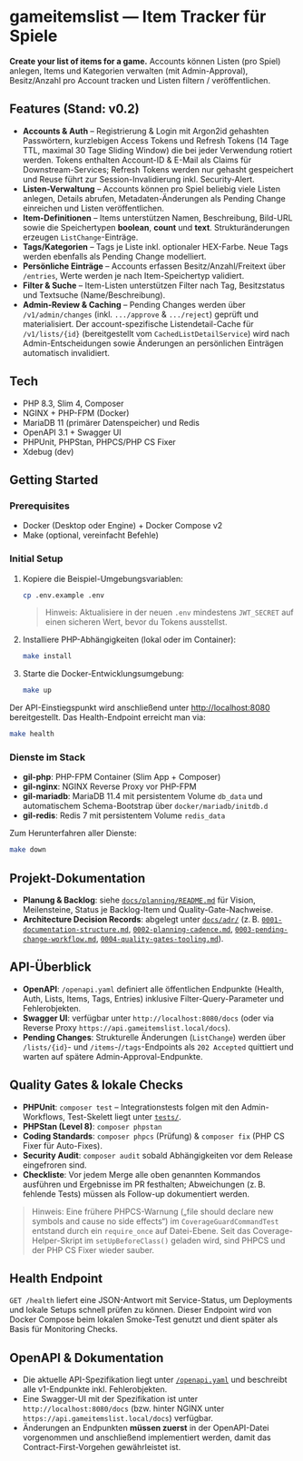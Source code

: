 # gameitemslist — Item Tracker für Spiele

**Create your list of items for a game.**
Accounts können Listen (pro Spiel) anlegen, Items und Kategorien verwalten (mit Admin-Approval), Besitz/Anzahl pro Account tracken und Listen filtern / veröffentlichen.

## Features (Stand: v0.2)
- **Accounts & Auth** – Registrierung & Login mit Argon2id gehashten Passwörtern, kurzlebigen Access Tokens und Refresh Tokens (14 Tage TTL, maximal 30 Tage Sliding Window) die bei jeder Verwendung rotiert werden. Tokens enthalten Account-ID & E-Mail als Claims für Downstream-Services; Refresh Tokens werden nur gehasht gespeichert und Reuse führt zur Session-Invalidierung inkl. Security-Alert.
- **Listen-Verwaltung** – Accounts können pro Spiel beliebig viele Listen anlegen, Details abrufen, Metadaten-Änderungen als Pending Change einreichen und Listen veröffentlichen.
- **Item-Definitionen** – Items unterstützen Namen, Beschreibung, Bild-URL sowie die Speichertypen **boolean**, **count** und **text**. Strukturänderungen erzeugen `ListChange`-Einträge.
- **Tags/Kategorien** – Tags je Liste inkl. optionaler HEX-Farbe. Neue Tags werden ebenfalls als Pending Change modelliert.
- **Persönliche Einträge** – Accounts erfassen Besitz/Anzahl/Freitext über `/entries`, Werte werden je nach Item-Speichertyp validiert.
- **Filter & Suche** – Item-Listen unterstützen Filter nach Tag, Besitzstatus und Textsuche (Name/Beschreibung).
- **Admin-Review & Caching** – Pending Changes werden über `/v1/admin/changes` (inkl. `.../approve` & `.../reject`) geprüft und materialisiert. Der account-spezifische Listendetail-Cache für `/v1/lists/{id}` (bereitgestellt vom `CachedListDetailService`) wird nach Admin-Entscheidungen sowie Änderungen an persönlichen Einträgen automatisch invalidiert.

## Tech
- PHP 8.3, Slim 4, Composer
- NGINX + PHP-FPM (Docker)
- MariaDB 11 (primärer Datenspeicher) und Redis
- OpenAPI 3.1 + Swagger UI
- PHPUnit, PHPStan, PHPCS/PHP CS Fixer
- Xdebug (dev)

## Getting Started

### Prerequisites
- Docker (Desktop oder Engine) + Docker Compose v2
- Make (optional, vereinfacht Befehle)

### Initial Setup
1. Kopiere die Beispiel-Umgebungsvariablen:
   ```bash
   cp .env.example .env
   ```
   > Hinweis: Aktualisiere in der neuen `.env` mindestens `JWT_SECRET` auf einen sicheren Wert, bevor du Tokens ausstellst.
2. Installiere PHP-Abhängigkeiten (lokal oder im Container):
   ```bash
   make install
   ```
3. Starte die Docker-Entwicklungsumgebung:
   ```bash
   make up
   ```

Der API-Einstiegspunkt wird anschließend unter [http://localhost:8080](http://localhost:8080) bereitgestellt. Das Health-Endpoint erreicht man via:
```bash
make health
```

### Dienste im Stack
- **gil-php**: PHP-FPM Container (Slim App + Composer)
- **gil-nginx**: NGINX Reverse Proxy vor PHP-FPM
- **gil-mariadb**: MariaDB 11.4 mit persistentem Volume `db_data` und automatischem Schema-Bootstrap über `docker/mariadb/initdb.d`
- **gil-redis**: Redis 7 mit persistentem Volume `redis_data`

Zum Herunterfahren aller Dienste:
```bash
make down
```

## Projekt-Dokumentation
- **Planung & Backlog**: siehe [`docs/planning/README.md`](docs/planning/README.md)
  für Vision, Meilensteine, Status je Backlog-Item und Quality-Gate-Nachweise.
- **Architecture Decision Records**: abgelegt unter [`docs/adr/`](docs/adr)
  (z. B. [`0001-documentation-structure.md`](docs/adr/0001-documentation-structure.md),
  [`0002-planning-cadence.md`](docs/adr/0002-planning-cadence.md),
  [`0003-pending-change-workflow.md`](docs/adr/0003-pending-change-workflow.md),
  [`0004-quality-gates-tooling.md`](docs/adr/0004-quality-gates-tooling.md)).

## API-Überblick
- **OpenAPI**: `/openapi.yaml` definiert alle öffentlichen Endpunkte (Health, Auth, Lists, Items, Tags, Entries) inklusive Filter-Query-Parameter und Fehlerobjekten.
- **Swagger UI**: verfügbar unter `http://localhost:8080/docs` (oder via Reverse Proxy `https://api.gameitemslist.local/docs`).
- **Pending Changes**: Strukturelle Änderungen (`ListChange`) werden über `/lists/{id}`- und `/items`-/`/tags`-Endpoints als `202 Accepted` quittiert und warten auf spätere Admin-Approval-Endpunkte.

## Quality Gates & lokale Checks
- **PHPUnit**: `composer test` – Integrationstests folgen mit den Admin-Workflows, Test-Skelett liegt unter [`tests/`](tests/).
- **PHPStan (Level 8)**: `composer phpstan`
- **Coding Standards**: `composer phpcs` (Prüfung) & `composer fix` (PHP CS Fixer für Auto-Fixes).
- **Security Audit**: `composer audit` sobald Abhängigkeiten vor dem Release eingefroren sind.
- **Checkliste**: Vor jedem Merge alle oben genannten Kommandos ausführen und Ergebnisse im PR festhalten; Abweichungen (z. B. fehlende Tests) müssen als Follow-up dokumentiert werden.

> Hinweis: Eine frühere PHPCS-Warnung („file should declare new symbols and cause no side effects“) im `CoverageGuardCommandTest` entstand durch ein `require_once` auf Datei-Ebene. Seit das Coverage-Helper-Skript im `setUpBeforeClass()` geladen wird, sind PHPCS und der PHP CS Fixer wieder sauber.

## Health Endpoint
`GET /health` liefert eine JSON-Antwort mit Service-Status, um Deployments und lokale Setups schnell prüfen zu können. Dieser Endpoint wird von Docker Compose beim lokalen Smoke-Test genutzt und dient später als Basis für Monitoring Checks.

## OpenAPI & Dokumentation
- Die aktuelle API-Spezifikation liegt unter [`/openapi.yaml`](openapi.yaml) und beschreibt alle v1-Endpunkte inkl. Fehlerobjekten.
- Eine Swagger-UI mit der Spezifikation ist unter `http://localhost:8080/docs` (bzw. hinter NGINX unter `https://api.gameitemslist.local/docs`) verfügbar.
- Änderungen an Endpunkten **müssen zuerst** in der OpenAPI-Datei vorgenommen und anschließend implementiert werden, damit das Contract-First-Vorgehen gewährleistet ist.
